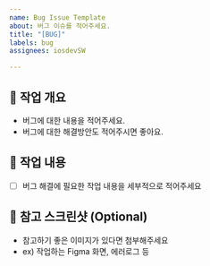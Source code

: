 ```yaml
---
name: Bug Issue Template
about: 버그 이슈를 적어주세요.
title: "[BUG]"
labels: bug
assignees: iosdevSW

---
```


## 🚜 작업 개요
- 버그에 대한 내용을 적어주세요. 
- 버그에 대한 해결방안도 적어주시면 좋아요.



##  📝 작업 내용
- [ ] 버그 해결에 필요한 작업 내용을 세부적으로 적어주세요



## 📸 참고 스크린샷 (Optional)
- 참고하기 좋은 이미지가 있다면 첨부해주세요
- ex) 작업하는 Figma 화면, 에러로그 등
